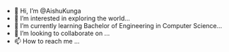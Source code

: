 - 👋 Hi, I’m @AishuKunga
- 👀 I’m interested in exploring the world...
- 🌱 I’m currently learning Bachelor of Engineering in Computer Science...
- 💞️ I’m looking to collaborate on ...
- 📫 How to reach me ...

<!---
AishuKunga/AishuKunga is a ✨ special ✨ repository because its `README.md` (this file) appears on your GitHub profile.
You can click the Preview link to take a look at your changes.
--->
